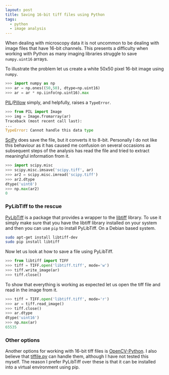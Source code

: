```yaml
---
layout: post
title: Saving 16-bit tiff files using Python
tags:
  - python
  - image analysis
---
```


When dealing with microscopy data it is not uncommon to be dealing with image
files that have 16-bit channels. This presents a difficulty when
working with Python as many imaging libraries struggle to save ``numpy.uint16``
arrays.

To illustrate the problem let us create a white 50x50 pixel 16-bit image using
``numpy``.

```python
>>> import numpy as np
>>> ar = np.ones((50,50), dtype=np.uint16)
>>> ar = ar * np.iinfo(np.uint16).max
```

[PIL](http://www.pythonware.com/products/pil/)/[Pillow](https://pillow.readthedocs.org/)
simply, and helpfully, raises a ``TypeError``.

```python
>>> from PIL import Image
>>> img = Image.fromarray(ar)
Traceback (most recent call last):
...
TypeError: Cannot handle this data type
```

[SciPy](http://www.scipy.org/) does save the file, but it converts it to 8-bit.
Personally I do not like this behaviour as it has caused me confusion on
several occasions as subsequent steps of the analysis has read the file and
tried to extract meaningful information from it.

```python
>>> import scipy.misc
>>> scipy.misc.imsave('scipy.tiff', ar)
>>> ar2 = scipy.misc.imread('scipy.tiff')
>>> ar2.dtype
dtype('uint8')
>>> np.max(ar2)
0
```

### PyLibTiff to the rescue

[PyLibTiff](https://code.google.com/p/pylibtiff/) is a package that provides a
wrapper to the [libtiff](http://www.remotesensing.org/libtiff/) library. To use
it simply make sure that you have the libtiff library installed on your system
and then you can use ``pip`` to install PyLibTiff. On a Debian based system.

```bash
sudo apt-get install libtiff-dev
sudo pip install libtiff
```

Now let us look at how to save a file using PyLibTiff.

```python
>>> from libtiff import TIFF
>>> tiff = TIFF.open('libtiff.tiff', mode='w')
>>> tiff.write_image(ar)
>>> tiff.close()
```

To show that everything is working as expected let us open the tiff file and
read in the image from it.

```python
>>> tiff = TIFF.open('libtiff.tiff', mode='r')
>>> ar = tiff.read_image()
>>> tiff.close()
>>> ar.dtype
dtype('uint16')
>>> np.max(ar)
65535
```


### Other options

Another options for working with 16-bit tiff files is
[OpenCV-Python](http://docs.opencv.org/trunk/doc/py_tutorials/py_tutorials.html).
I also believe that
[tiffile.py](http://www.lfd.uci.edu/~gohlke/code/tifffile.py.html) can handle
them, although I have not tested this myself. The reason I prefer PyLibTiff
over these is that it can be installed into a virtual environment using pip. 
